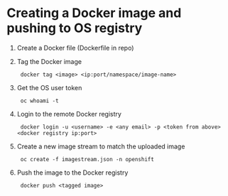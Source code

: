 # Creating a Docker image and pushing to OS registry
1. Create a Docker file (Dockerfile in repo)
2. Tag the Docker image 

        docker tag <image> <ip:port/namespace/image-name>

3. Get the OS user token

        oc whoami -t

4. Login to the remote Docker registry
       
        docker login -u <username> -e <any email> -p <token from above> <docker registry ip:port>
5. Create a new image stream to match the uploaded image

        oc create -f imagestream.json -n openshift

6. Push the image to the Docker registry

        docker push <tagged image>
